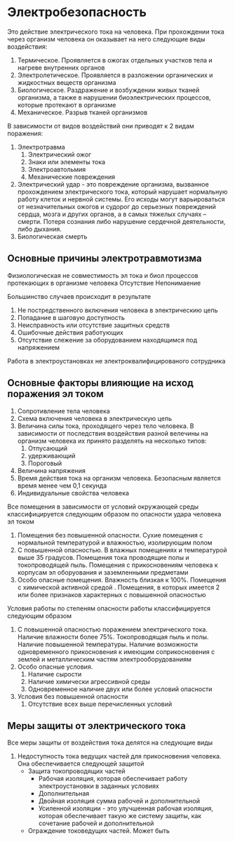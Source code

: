 # Электробезопасность
Это действие электрического тока на человека. При прохождении тока через организм человека он оказывает на него следующие виды воздействия:
1. Термическое. Проявляется в ожогах отдельных участков тела и нагреве внутренних органов
2. Электролетическое. Проявляется в разложении органических и жидкостных веществ организма
3. Биологическое. Раздражение и возбуждении живых тканей организма, а также в нарушении биоэлектрических процессов, которые протекают в организме
4. Механическое. Разрыв тканей организмов

В зависимости от видов воздействий они приводят к 2 видам поражения: 
1. Электротравма
	1. Электрический ожог
	2. Знаки или элементы тока
	3. Электроавтольмия 
	4. Механические повреждения
2. Электрический удар - это повреждение организма, вызванное прохождением электрического тока, который нарушает нормальную работу клеток и нервной системы. Его исходы могут варьироваться от незначительных ожогов и судорог до серьезных повреждений сердца, мозга и других органов, а в самых тяжелых случаях – смерти. Потеря сознания либо нарушение сердечной деятельности, либо дыхания. 
3. Биологическая смерть

## Основные причины электротравмотизма
Физиологическая не совместимость эл тока и биол процессов протекающих в организме человека
Отсутствие 
Непонимаение 

Большинство случаев происходит в результате 
1. Не постредственного включения человека в электрическию цепь 
2. Попадание в шаговую доступность
3. Неисправность или отсутствие защитных средств
4. Ошибочные действия работующих
5. Отсутствие слежение за оборудованием находящимся под напряжением 

Работа в электроустановках не электроквалифицированого сотрудника

## Основные факторы влияющие на исход поражения эл током 
1. Сопротивление тела человека
2. Схема включения человека в электрическую цепь
3. Величина силы тока, проходящего через тело человека. В зависимости от последствия воздействия разной велечины на организм человека их принято разделять на несколько типов:
	1. Отпусающий 
	2. удерживающий 
	3. Пороговый
4. Величина напряжения
5. Время действия тока на организм человека. Безопасным является время менее чем 0,1 секунда
6. Индивидуальные свойства человека

Все помещения в зависимости от условий окружающей среды классифицируется следующим образом по опасности удара человека эл током
1. Помещения без повышенной опасности. Сухие помещения с нормальной температурой и влажностью,  изолирующим полом 
2. С повышенной опасностью. В влажных помещениях и температурой выше 35 градусов. Помещения тока проводящие полы и токопроводящей пыль. Помещения с прикосновениям человека к корпусам эл оборуования и заземленными предметами 
3. Особо опасные помещения. Влажность близкая к 100%. Помещения с химической активной средой  . Помещения, в которых имеется 2 или более признаков характерных с повышенной опасностью

Условия работы по степеням опасности работы классифицируется следующим образом
1. С повышенной опасностью поражением электрического тока. Наличие влажности более 75%. Токопроводящая пыль и полы. Наличие повышенной температуры. Наличие возможности одновременного прикосновения к имеющим соприкосновения с землей и металлическим частям электрооборудованиям 
2. Особо опасные условия.
	1. Наличие сырости
	2. Наличие химически агрессивной среды 
	3. Одновременное наличие двух или более условий опасности
3. Условия без повышенной опасности
	1. Отсутствие всех выше перечисленных условий

## Меры защиты от электрического тока
Все меры защиты от воздействия тока делятся на следующие виды
1. Недоступность тока ведущих частей для прикосновения человека. Она обеспечивается следующей защитой
	- Защита токопроводящих частей
		- Рабочая изоляция, которая обеспечивает работу электроустановки в заданных условиях 
		- Дополнительная 
		- Двойная изоляция сумма рабочей и дополнительной
		- Усиленной изоляции - это улучшенная рабочая изоляция, которая обеспечивает такую же систему защиты, как сочетание рабочей и дополнительной 
	- Ограждение токоведущих частей. Может быть